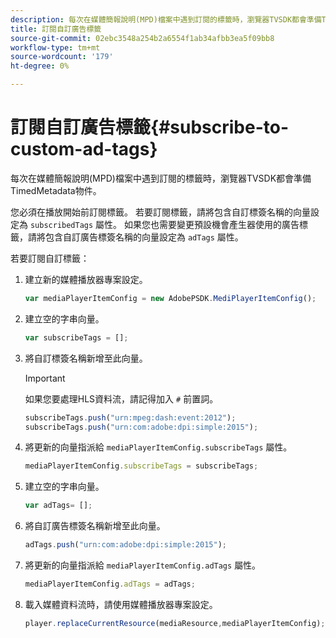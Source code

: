 ```yaml
---
description: 每次在媒體簡報說明(MPD)檔案中遇到訂閱的標籤時，瀏覽器TVSDK都會準備TimedMetadata物件。
title: 訂閱自訂廣告標籤
source-git-commit: 02ebc3548a254b2a6554f1ab34afbb3ea5f09bb8
workflow-type: tm+mt
source-wordcount: '179'
ht-degree: 0%

---
```


# 訂閱自訂廣告標籤{#subscribe-to-custom-ad-tags}

每次在媒體簡報說明(MPD)檔案中遇到訂閱的標籤時，瀏覽器TVSDK都會準備TimedMetadata物件。

您必須在播放開始前訂閱標籤。
若要訂閱標籤，請將包含自訂標簽名稱的向量設定為 `subscribedTags` 屬性。 如果您也需要變更預設機會產生器使用的廣告標籤，請將包含自訂廣告標簽名稱的向量設定為 `adTags` 屬性。

若要訂閱自訂標籤：

1. 建立新的媒體播放器專案設定。

   ```js
   var mediaPlayerItemConfig = new AdobePSDK.MediPlayerItemConfig();
   ```

1. 建立空的字串向量。

   ```js
   var subscribeTags = [];
   ```

1. 將自訂標簽名稱新增至此向量。

   >[!IMPORTANT]
   >
   >如果您要處理HLS資料流，請記得加入 `#` 前置詞。

   ```js
   subscribeTags.push("urn:mpeg:dash:event:2012"); 
   subscribeTags.push("urn:com:adobe:dpi:simple:2015"); 
   ```

1. 將更新的向量指派給 `mediaPlayerItemConfig.subscribeTags` 屬性。

   ```js
   mediaPlayerItemConfig.subscribeTags = subscribeTags;
   ```

1. 建立空的字串向量。

   ```js
   var adTags= [];
   ```

1. 將自訂廣告標簽名稱新增至此向量。

   ```js
   adTags.push("urn:com:adobe:dpi:simple:2015");
   ```

1. 將更新的向量指派給 `mediaPlayerItemConfig.adTags` 屬性。

   ```js
   mediaPlayerItemConfig.adTags = adTags;
   ```

1. 載入媒體資料流時，請使用媒體播放器專案設定。

   ```js
   player.replaceCurrentResource(mediaResource,mediaPlayerItemConfig);
   ```

